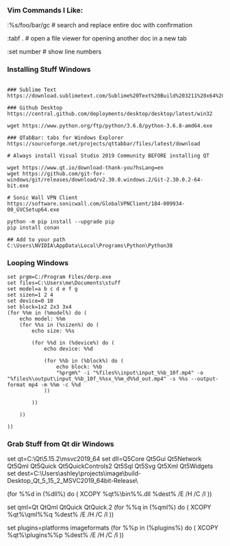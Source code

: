 
### Vim Commands I Like: 
:%s/foo/bar/gc # search and replace entire doc with confirmation

:tabf . # open a file viewer for opening another doc in a new tab

:set number # show line numbers 


### Installing Stuff Windows
```

### Sublime Text
https://download.sublimetext.com/Sublime%20Text%20Build%203211%20x64%20Setup.exe

### Github Desktop
https://central.github.com/deployments/desktop/desktop/latest/win32

wget https://www.python.org/ftp/python/3.6.8/python-3.6.8-amd64.exe

### QTabBar: tabs for Windows Explorer
https://sourceforge.net/projects/qttabbar/files/latest/download 

# Always install Visual Studio 2019 Community BEFORE installing QT

wget https://www.qt.io/download-thank-you?hsLang=en
wget https://github.com/git-for-windows/git/releases/download/v2.30.0.windows.2/Git-2.30.0.2-64-bit.exe

# Sonic Wall VPN Client
https://software.sonicwall.com/GlobalVPNClient/184-009934-00_GVCSetup64.exe

python -m pip install --upgrade pip
pip install conan

## Add to your path
C:\Users\NVIDIA\AppData\Local\Programs\Python\Python38
```

### Looping Windows
```
set prgm=C:/Program Files/derp.exe
set files=C:\Users\me\Documents\stuff
set model=a b c d e f g
set sizen=1 2 4
set device=0 10
set block=1x2 2x3 3x4
(for %%m in (%model%) do (
	echo model: %%m
	(for %%s in (%sizen%) do (
		echo size: %%s

		(for %%d in (%device%) do (
			echo device: %%d

			(for %%b in (%block%) do (
				echo block: %%b
				"%prgm%" -i "%files%\input\input_%%b_10f.mp4" -o "%files%\output\input_%%b_10f_%%sx_%%m_d%%d_out.mp4" -s %%s --output-format mp4 -m %%m -c %%d
			))
			
		))
		
	))
	
))
```

### Grab Stuff from Qt dir Windows
set qt=C:\Qt\5.15.2\msvc2019_64
set dll=Q5Core Qt5Gui Qt5Network Qt5Qml Qt5Quick Qt5QuickControls2 Qt5Sql Qt5Svg Qt5Xml Qt5Widgets
set dest=C:\Users\ashley\projects\image\build-Desktop_Qt_5_15_2_MSVC2019_64bit-Release\

(for %%d in (%dll%) do (
        XCOPY %qt%\bin\%%.dll %dest% /E /H /C /I
))

set qml=Qt QtQml QtQuick QtQuick.2
(for %%q in (%qml%) do (
        XCOPY %qt%\qml\%%q %dest% /E /H /C /I
))

set plugins=platforms imageformats
(for %%p in (%plugins%) do (
        XCOPY %qt%\plugins\%%p %dest% /E /H /C /I
))

